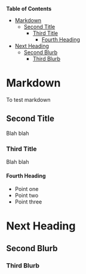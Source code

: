<!-- START doctoc generated TOC please keep comment here to allow auto update -->
<!-- DON'T EDIT THIS SECTION, INSTEAD RE-RUN doctoc TO UPDATE -->
**Table of Contents**  

- [Markdown](#markdown)
  - [Second Title](#second-title)
    - [Third Title](#third-title)
      - [Fourth Heading](#fourth-heading)
- [Next Heading](#next-heading)
  - [Second Blurb](#second-blurb)
    - [Third Blurb](#third-blurb)

<!-- END doctoc generated TOC please keep comment here to allow auto update -->

# Markdown
To test markdown

## Second Title
Blah blah

### Third Title
Blah blah 

#### Fourth Heading
-   Point one
-   Point two   
-   Point three

# Next Heading

## Second Blurb

### Third Blurb